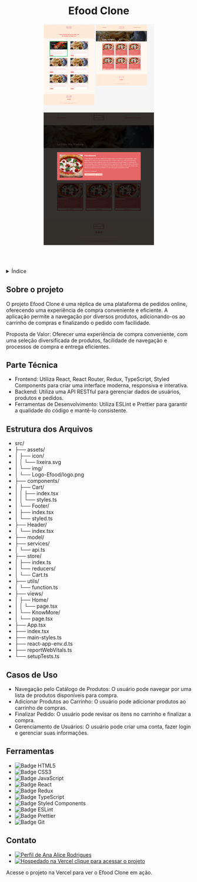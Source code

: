 <!DOCTYPE html>
<html lang="pt-br">
<head>
    <meta charset="UTF-8">
    <meta name="viewport" content="width=device-width, initial-scale=1.0">
    <meta name="description" content="Clone do Efood">
    <meta name="keywords" content="React, Redux, TypeScript, Styled Components">
    <meta name="author" content="Ana Alice Rodrigues">

</head>
<body>

<header>
    <h1>Efood Clone</h1>
    <img src="./src/assets/img/fachada01.png" alt="01" width="300" height="auto">
    <img src="./src/assets/img/fachada02.png" alt="02" width="300" height="auto">
</header>

<details>
    <summary>Índice</summary>
    <ol>
        <li><a href="#sobre-o-projeto">Sobre o projeto</a></li>
        <li><a href="#parte-tecnica">Parte Técnica</a></li>
        <li><a href="#estrutura-dos-arquivos">Estrutura dos Arquivos</a></li>
        <li><a href="#casos-de-uso">Casos de Uso</a></li>
        <li><a href="#ferramentas">Ferramentas</a></li>
        <li><a href="#contato">Contato</a></li>
    </ol>
</details>

<section id="sobre-o-projeto">
    <h2>Sobre o projeto</h2>
    <p>O projeto Efood Clone é uma réplica de uma plataforma de pedidos online, oferecendo uma experiência de compra conveniente e eficiente. A aplicação permite a navegação por diversos produtos, adicionando-os ao carrinho de compras e finalizando o pedido com facilidade.</p>
    <p>Proposta de Valor: Oferecer uma experiência de compra conveniente, com uma seleção diversificada de produtos, facilidade de navegação e processos de compra e entrega eficientes.</p>
</section>

<section id="parte-tecnica">
    <h2>Parte Técnica</h2>
    <ul>
        <li>Frontend: Utiliza React, React Router, Redux, TypeScript, Styled Components para criar uma interface moderna, responsiva e interativa.</li>
        <li>Backend: Utiliza uma API RESTful para gerenciar dados de usuários, produtos e pedidos.</li>
        <li>Ferramentas de Desenvolvimento: Utiliza ESLint e Prettier para garantir a qualidade do código e mantê-lo consistente.</li>
    </ul>
</section>

<section id="estrutura-dos-arquivos">
    <h2>Estrutura dos Arquivos</h2>
    <ul>
        <li>src/</li>
        <li>├── assets/</li>
        <li>│   ├── icon/</li>
        <li>│   │   └── lixeira.svg</li>
        <li>│   └── img/</li>
        <li>│       └── Logo-Efood/logo.png</li>
        <li>├── components/</li>
        <li>│   ├── Cart/</li>
        <li>│   │   ├── index.tsx</li>
        <li>│   │   └── styles.ts</li>
        <li>│   └── Footer/</li>
        <li>│       ├── index.tsx</li>
        <li>│       └── styled.ts</li>
        <li>├── Header/</li>
        <li>│   └── index.tsx</li>
        <li>├── model/</li>
        <li>├── services/</li>
        <li>│   └── api.ts</li>
        <li>├── store/</li>
        <li>│   ├── index.ts</li>
        <li>│   └── reducers/</li>
        <li>│       └── Cart.ts</li>
        <li>├── utils/</li>
        <li>│   └── function.ts</li>
        <li>├── views/</li>
        <li>│   ├── Home/</li>
        <li>│   │   └── page.tsx</li>
        <li>│   └── KnowMore/</li>
        <li>│       └── page.tsx</li>
        <li>├── App.tsx</li>
        <li>├── index.tsx</li>
        <li>├── main-styles.ts</li>
        <li>├── react-app-env.d.ts</li>
        <li>├── reportWebVitals.ts</li>
        <li>└── setupTests.ts</li>
    </ul>
</section>

<section id="casos-de-uso">
    <h2>Casos de Uso</h2>
    <ul>
        <li>Navegação pelo Catálogo de Produtos: O usuário pode navegar por uma lista de produtos disponíveis para compra.</li>
        <li>Adicionar Produtos ao Carrinho: O usuário pode adicionar produtos ao carrinho de compras.</li>
        <li>Finalizar Pedido: O usuário pode revisar os itens no carrinho e finalizar a compra.</li>
        <li>Gerenciamento de Usuários: O usuário pode criar uma conta, fazer login e gerenciar suas informações.</li>
    </ul>
</section>

<section id="ferramentas">
    <h2>Ferramentas</h2>
    <ul>
        <li><img src="https://img.shields.io/badge/HTML-239120?style=for-the-badge&logo=html5&logoColor=white" alt="Badge HTML5"></li>
        <li><img src="https://img.shields.io/badge/CSS3-1572B6?style=for-the-badge&logo=css3&logoColor=white" alt="Badge CSS3"></li>
        <li><img src="https://img.shields.io/badge/JavaScript-F7DF1E?style=for-the-badge&logo=javascript&logoColor=black" alt="Badge JavaScript"></li>
        <li><img src="https://img.shields.io/badge/React-61DAFB?style=for-the-badge&logo=react&logoColor=white" alt="Badge React"></li>
        <li><img src="https://img.shields.io/badge/Redux-764ABC?style=for-the-badge&logo=redux&logoColor=white" alt="Badge Redux"></li>
        <li><img src="https://img.shields.io/badge/TypeScript-007ACC?style=for-the-badge&logo=typescript&logoColor=white" alt="Badge TypeScript"></li>
        <li><img src="https://img.shields.io/badge/Styled_Components-DB7093?style=for-the-badge&logo=styled-components&logoColor=white" alt="Badge Styled Components"></li>
        <li><img src="https://img.shields.io/badge/ESLint-4B32C3?style=for-the-badge&logo=eslint&logoColor=white" alt="Badge ESLint"></li>
        <li><img src="https://img.shields.io/badge/Prettier-F7B93E?style=for-the-badge&logo=prettier&logoColor=white" alt="Badge Prettier"></li>
        <li><img src="https://img.shields.io/badge/Git-E44C30?style=for-the-badge&logo=git&logoColor=white" alt="Badge Git"></li>
    </ul>
</section>

<section id="contato">
    <h2>Contato</h2>
    <ul>
        <li><a href="https://linktr.ee/anaeanali5" target="_blank"><img src="https://img.shields.io/badge/Ana_Alice_Rodrigues-blue?style=for-the-badge" alt="Perfil de Ana Alice Rodrigues"></a></li>
        <li><a href="https://link-projeto-vercel" target="_blank"><img src="https://img.shields.io/badge/Vercel-000000?style=for-the-badge&logo=vercel&logoColor=white" alt="Hospedado na Vercel"> clique para acessar o projeto</a></li>
    </ul>
    <p>Acesse o projeto na Vercel para ver o Efood Clone em ação.</p>
</section>

</body>
</html>
